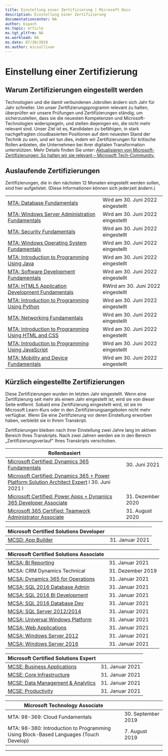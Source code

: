 ```yaml
---
title: Einstellung einer Zertifizierung | Microsoft Docs
description: Einstellung einer Zertifizierung
documentationcenter: NA
author: bipach
ms.topic: article
ms.tgt_pltfrm: NA
ms.workload: NA
ms.date: 07/30/2019
ms.author: micsullivan
---
```

# Einstellung einer Zertifizierung

## Warum Zertifizierungen eingestellt werden

Technologien und die damit verbundenen Jobrollen ändern sich Jahr für Jahr schneller. Um unser Zertifizierungsprogramm relevant zu halten, überprüfen wir unsere Prüfungen und Zertifizierungen ständig, um sicherzustellen, dass sie die neuesten Kompetenzen und Microsoft-Technologien widerspiegeln, und stellen diejenigen ein, die nicht mehr relevant sind. Unser Ziel ist es, Kandidaten zu befähigen, in stark nachgefragten cloudbasierten Positionen auf dem neuesten Stand der Technik zu sein, und wir tun dies, indem wir Zertifizierungen für kritische Rollen anbieten, die Unternehmen bei ihrer digitalen Transformation unterstützen. Mehr Details finden Sie unter: [Aktualisieren von Microsoft-Zertifizierungen: So halten wir sie relevant – Microsoft Tech-Community.](https://techcommunity.microsoft.com/t5/microsoft-learn-blog/updating-microsoft-certifications-how-we-keep-them-relevant/ba-p/1469425)

## Auslaufende Zertifizierungen

Zertifizierungen, die in den nächsten 12 Monaten eingestellt werden sollen, sind hier aufgelistet. (Diese Informationen können sich jederzeit ändern.)

|                                             |                    |
| ---------------------------------------------------------------------------------- | ------------------ |
| [MTA: Database Fundamentals](/learn/certifications/mta-database-fundamentals) | Wird am 30. Juni 2022 eingestellt |
| [MTA: Windows Server Administration Fundamentals](/learn/certifications/mta-windows-server-administration-fundamentals) | Wird am 30. Juni 2022 eingestellt |
| [MTA: Security Fundamentals](/learn/certifications/mta-security-fundamentals) | Wird am 30. Juni 2022 eingestellt |
| [MTA: Windows Operating System Fundamentals](/learn/certifications/mta-windows-operating-system-fundamentals) | Wird am 30. Juni 2022 eingestellt |
| [MTA: Introduction to Programming Using Java](/learn/certifications/mta-introduction-to-programming-using-java) | Wird am 30. Juni 2022 eingestellt |
| [MTA: Software Development Fundamentals](/learn/certifications/mta-software-development-fundamentals) | Wird am 30. Juni 2022 eingestellt |
| [MTA: HTML5 Application Development Fundamentals](/learn/certifications/mta-html5-application-development-fundamentals) | RWird am 30. Juni 2022 eingestellt |
| [MTA: Introduction to Programming Using Python](/learn/certifications/mta-introduction-to-programming-using-python) | Wird am 30. Juni 2022 eingestellt |
| [MTA: Networking Fundamentals](/learn/certifications/mta-networking-fundamentals) | Wird am 30. Juni 2022 eingestellt |
| [MTA: Introduction to Programming Using HTML and CSS](/learn/certifications/mta-introduction-to-programming-using-html-and-css) | Wird am 30. Juni 2022 eingestellt |
| [MTA: Introduction to Programming Using JavaScript](/learn/certifications/mta-introduction-to-programming-using-javascript) | Wird am 30. Juni 2022 eingestellt |
| [MTA: Mobility and Device Fundamentals](/learn/certifications/mta-mobility-and-device-fundamentals) | Wird am 30. Juni 2022 eingestellt |

## Kürzlich eingestellte Zertifizierungen 

Diese Zertifizierungen wurden im letzten Jahr eingestellt. Wenn eine Zertifizierung seit mehr als einem Jahr eingestellt ist, wird sie von dieser Seite entfernt. Sobald eine Zertifizierung eingestellt wird, ist sie im Microsoft Learn-Kurs oder in den Zertifizierungsangeboten nicht mehr verfügbar. Wenn Sie eine Zertifizierung vor deren Einstellung erworben haben, verbleibt sie in Ihrem Transkript.

Zertifizierungen bleiben nach ihrer Einstellung zwei Jahre lang im aktiven Bereich Ihres Transkripts. Nach zwei Jahren werden sie in den Bereich „Zertifizierungsverlauf" Ihres Transkripts verschoben.

| Rollenbasiert                                                                         |                    |
| ---------------------------------------------------------------------------------- | ------------------ |
| [Microsoft Certified: Dynamics 365 Fundamentals](/learn/certifications/d365-fundamentals) | 30. Juni 2021 |
| [Microsoft Certified: Dynamics 365 + Power Platform Solution Architect Expert](/learn/certifications/power-apps-and-d365-solution-architect-expert) l 30. Juni 2021 l
| [Microsoft Certified: Power Apps + Dynamics 365 Developer Associate](/learn/certifications/power-apps-and-d365-developer-associate) | 31. Dezember 2020 |
| [Microsoft 365 Certified: Teamwork Administrator Associate](/learn/certifications/m365-teamwork-administrator)              | 31. August 2020 |

| Microsoft Certified Solutions Developer                                            |                    |
| ---------------------------------------------------------------------------------- | ------------------ |
| [MCSD: App Builder](/learn/certifications/mcsd-app-builder-certification)          | 31. Januar 2021 |

| Microsoft Certified Solutions Associate                                            |                    |
| ---------------------------------------------------------------------------------- | ------------------ |
| [MCSA: BI Reporting](/learn/certifications/mcsa-bi-reporting)                      | 31. Januar 2021 |
| MCSA: CRM Dynamics Technical                                                       | 31. Dezember 2019  |
| [MCSA: Dynamics 365 for Operations](/learn/certifications/mcsa-microsoft-dynamics-365-for-operations) | 31. Januar 2021 |
| [MCSA: SQL 2016 Database Admin](/learn/certifications/mcsa-sql2016-database-administration-certification) | 31. Januar 2021 |
| [MCSA: SQL 2016 BI Development](/learn/certifications/mcsa-sql2016-business-intelligence-certification) | 31. Januar 2021 |
| [MCSA: SQL 2016 Database Dev](/learn/certifications/mcsa-sql2016-database-development-certification) | 31. Januar 2021 |
| [MCSA: SQL Server 2012/2014](/learn/certifications/mcsa-sql-certification)         | 31. Januar 2021 |
| [MCSA: Universal Windows Platform](/learn/certifications/mcsa-universal-windows-platform) | 31. Januar 2021 |
| [MCSA: Web Applications](/learn/certifications/mcsa-web-applications-certification) | 31. Januar 2021 |
| [MCSA: Windows Server 2012](/learn/certifications/mcsa-windows-server-certification) | 31. Januar 2021 |
| [MCSA: Windows Server 2016](/learn/certifications/mcsa-windows-server-2016-certification) | 31. Januar 2021 |


| Microsoft Certified Solutions Expert                                               |                    |
| ---------------------------------------------------------------------------------- | ------------------ |
| [MCSE: Business Applications](/learn/certifications/mcse-business-applications)    | 31. Januar 2021 |
| [MCSE: Core Infrastructure](/learn/certifications/mcse-core-infrastructure)        | 31. Januar 2021 |
| [MCSE: Data Management & Analytics](/learn/certifications/mcse-data-management-analytics) | 31. Januar 2021 |
| [MCSE: Productivity](/learn/certifications/mcse-productivity-certification)        | 31. Januar 2021 |


| Microsoft Technology Associate                                                     |                    |
| ---------------------------------------------------------------------------------- | ------------------ |
| MTA: 98-369: Cloud Fundamentals                                                    | 30. September 2019 |
| MTA: 98-380: Introduction to Programming Using Block-Based Languages (Touch Develop) | 7. August 2019 |
___
